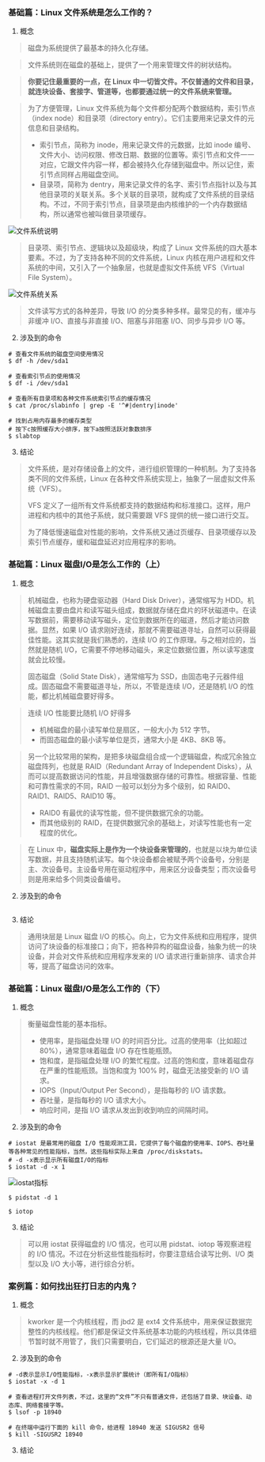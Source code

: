 ### 基础篇：Linux 文件系统是怎么工作的？

1. 概念

> 磁盘为系统提供了最基本的持久化存储。

> 文件系统则在磁盘的基础上，提供了一个用来管理文件的树状结构。

> **你要记住最重要的一点，在 Linux 中一切皆文件。不仅普通的文件和目录，就连块设备、套接字、管道等，也都要通过统一的文件系统来管理。**

> 为了方便管理，Linux 文件系统为每个文件都分配两个数据结构，索引节点（index node）和目录项（directory entry）。它们主要用来记录文件的元信息和目录结构。
>
> - 索引节点，简称为 inode，用来记录文件的元数据，比如 inode 编号、文件大小、访问权限、修改日期、数据的位置等。索引节点和文件一一对应，它跟文件内容一样，都会被持久化存储到磁盘中。所以记住，索引节点同样占用磁盘空间。
> - 目录项，简称为 dentry，用来记录文件的名字、索引节点指针以及与其他目录项的关联关系。多个关联的目录项，就构成了文件系统的目录结构。不过，不同于索引节点，目录项是由内核维护的一个内存数据结构，所以通常也被叫做目录项缓存。

![文件系统说明](./img/文件系统说明.png)



> 目录项、索引节点、逻辑块以及超级块，构成了 Linux 文件系统的四大基本要素。不过，为了支持各种不同的文件系统，Linux 内核在用户进程和文件系统的中间，又引入了一个抽象层，也就是虚拟文件系统 VFS（Virtual File System）。

![文件系统关系](./img/文件系统关系.png)

> 文件读写方式的各种差异，导致 I/O 的分类多种多样。最常见的有，缓冲与非缓冲 I/O、直接与非直接 I/O、阻塞与非阻塞 I/O、同步与异步 I/O 等。

2. 涉及到的命令

```shell
# 查看文件系统的磁盘空间使用情况
$ df -h /dev/sda1

# 查看索引节点的使用情况
$ df -i /dev/sda1

# 查看所有目录项和各种文件系统索引节点的缓存情况
$ cat /proc/slabinfo | grep -E '^#|dentry|inode'

# 找到占用内存最多的缓存类型
# 按下c按照缓存大小排序，按下a按照活跃对象数排序 
$ slabtop
```

3. 结论

> 文件系统，是对存储设备上的文件，进行组织管理的一种机制。为了支持各类不同的文件系统，Linux 在各种文件系统实现上，抽象了一层虚拟文件系统（VFS）。
>
> VFS 定义了一组所有文件系统都支持的数据结构和标准接口。这样，用户进程和内核中的其他子系统，就只需要跟 VFS 提供的统一接口进行交互。
>
> 为了降低慢速磁盘对性能的影响，文件系统又通过页缓存、目录项缓存以及索引节点缓存，缓和磁盘延迟对应用程序的影响。



### 基础篇：Linux 磁盘I/O是怎么工作的（上）

1. 概念

> 机械磁盘，也称为硬盘驱动器（Hard Disk Driver），通常缩写为 HDD。机械磁盘主要由盘片和读写磁头组成，数据就存储在盘片的环状磁道中。在读写数据前，需要移动读写磁头，定位到数据所在的磁道，然后才能访问数据。显然，如果 I/O 请求刚好连续，那就不需要磁道寻址，自然可以获得最佳性能。这其实就是我们熟悉的，连续 I/O 的工作原理。与之相对应的，当然就是随机 I/O，它需要不停地移动磁头，来定位数据位置，所以读写速度就会比较慢。
>
> 固态磁盘（Solid State Disk），通常缩写为 SSD，由固态电子元器件组成。固态磁盘不需要磁道寻址，所以，不管是连续 I/O，还是随机 I/O 的性能，都比机械磁盘要好得多。

> 连续 I/O 性能要比随机 I/O 好得多
>
> - 机械磁盘的最小读写单位是扇区，一般大小为 512 字节。
> - 而固态磁盘的最小读写单位是页，通常大小是 4KB、8KB 等。

> 另一个比较常用的架构，是把多块磁盘组合成一个逻辑磁盘，构成冗余独立磁盘阵列，也就是 RAID（Redundant Array of Independent Disks），从而可以提高数据访问的性能，并且增强数据存储的可靠性。根据容量、性能和可靠性需求的不同，RAID 一般可以划分为多个级别，如 RAID0、RAID1、RAID5、RAID10 等。
>
> - RAID0 有最优的读写性能，但不提供数据冗余的功能。
> - 而其他级别的 RAID，在提供数据冗余的基础上，对读写性能也有一定程度的优化。

> 在 Linux 中，**磁盘实际上是作为一个块设备来管理的**，也就是以块为单位读写数据，并且支持随机读写。每个块设备都会被赋予两个设备号，分别是主、次设备号。主设备号用在驱动程序中，用来区分设备类型；而次设备号则是用来给多个同类设备编号。

2. 涉及到的命令

```shell

```

3. 结论

> 通用块层是 Linux 磁盘 I/O 的核心。向上，它为文件系统和应用程序，提供访问了块设备的标准接口；向下，把各种异构的磁盘设备，抽象为统一的块设备，并会对文件系统和应用程序发来的 I/O 请求进行重新排序、请求合并等，提高了磁盘访问的效率。

### 基础篇：Linux 磁盘I/O是怎么工作的（下）

1. 概念

> 衡量磁盘性能的基本指标。
>
> - 使用率，是指磁盘处理 I/O 的时间百分比。过高的使用率（比如超过 80%），通常意味着磁盘 I/O 存在性能瓶颈。
> - 饱和度，是指磁盘处理 I/O 的繁忙程度。过高的饱和度，意味着磁盘存在严重的性能瓶颈。当饱和度为 100% 时，磁盘无法接受新的 I/O 请求。
> - IOPS（Input/Output Per Second），是指每秒的 I/O 请求数。
> - 吞吐量，是指每秒的 I/O 请求大小。
> - 响应时间，是指 I/O 请求从发出到收到响应的间隔时间。

> 

2. 涉及到的命令

```shell
# iostat 是最常用的磁盘 I/O 性能观测工具，它提供了每个磁盘的使用率、IOPS、吞吐量等各种常见的性能指标，当然，这些指标实际上来自 /proc/diskstats。
# -d -x表示显示所有磁盘I/O的指标
$ iostat -d -x 1
```

![iostat指标](./img/iostat指标.png)



```
$ pidstat -d 1

$ iotop
```



3. 结论

> 可以用 iostat 获得磁盘的 I/O 情况，也可以用 pidstat、iotop 等观察进程的 I/O 情况。不过在分析这些性能指标时，你要注意结合读写比例、I/O 类型以及 I/O 大小等，进行综合分析。



### 案例篇：如何找出狂打日志的内鬼？

1. 概念

> kworker 是一个内核线程，而 jbd2 是 ext4 文件系统中，用来保证数据完整性的内核线程。他们都是保证文件系统基本功能的内核线程，所以具体细节暂时就不用管了，我们只需要明白，它们延迟的根源还是大量 I/O。

2. 涉及到的命令

```shell
# -d表示显示I/O性能指标，-x表示显示扩展统计（即所有I/O指标） 
$ iostat -x -d 1

# 查看进程打开文件列表，不过，这里的“文件”不只有普通文件，还包括了目录、块设备、动态库、网络套接字等。
$ lsof -p 18940

# 在终端中运行下面的 kill 命令，给进程 18940 发送 SIGUSR2 信号
$ kill -SIGUSR2 18940

```

3. 结论

> 